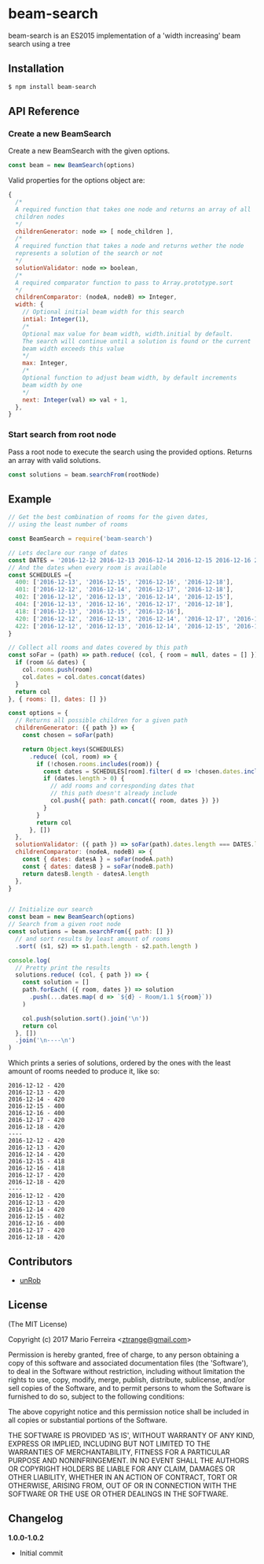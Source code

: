 # beam-search

beam-search is an ES2015 implementation of a 'width increasing' beam search using a tree

## Installation
```bash
$ npm install beam-search
```

## API Reference

### Create a new BeamSearch

Create a new BeamSearch with the given options.

```js
const beam = new BeamSearch(options)
```

Valid properties for the options object are:

```js
{
  /*
  A required function that takes one node and returns an array of all 
  children nodes
  */
  childrenGenerator: node => [ node_children ],
  /*
  A required function that takes a node and returns wether the node 
  represents a solution of the search or not
  */
  solutionValidator: node => boolean,
  /*
  A required comparator function to pass to Array.prototype.sort
  */
  childrenComparator: (nodeA, nodeB) => Integer,
  width: {
    // Optional initial beam width for this search
    intial: Integer(1),
    /*
    Optional max value for beam width, width.initial by default.
    The search will continue until a solution is found or the current  
    beam width exceeds this value
    */
    max: Integer, 
    /*
    Optional function to adjust beam width, by default increments 
    beam width by one 
    */
    next: Integer(val) => val + 1,
  },
}
```

### Start search from root node

Pass a root node to execute the search using the provided options. Returns an array with valid solutions.

```js
const solutions = beam.searchFrom(rootNode)
```


## Example

```js
// Get the best combination of rooms for the given dates,
// using the least number of rooms

const BeamSearch = require('beam-search')

// Lets declare our range of dates
const DATES = '2016-12-12 2016-12-13 2016-12-14 2016-12-15 2016-12-16 2016-12-17 2016-12-18'.split(' ')
// And the dates when every room is available
const SCHEDULES ={
  400: ['2016-12-13', '2016-12-15', '2016-12-16', '2016-12-18'],
  401: ['2016-12-12', '2016-12-14', '2016-12-17', '2016-12-18'],
  402: ['2016-12-12', '2016-12-13', '2016-12-14', '2016-12-15'],
  404: ['2016-12-13', '2016-12-16', '2016-12-17', '2016-12-18'],
  418: ['2016-12-13', '2016-12-15', '2016-12-16'],
  420: ['2016-12-12', '2016-12-13', '2016-12-14', '2016-12-17', '2016-12-18'],
  422: ['2016-12-12', '2016-12-13', '2016-12-14', '2016-12-15', '2016-12-18'],
}

// Collect all rooms and dates covered by this path
const soFar = (path) => path.reduce( (col, { room = null, dates = [] }) => {
  if (room && dates) {
    col.rooms.push(room)
    col.dates = col.dates.concat(dates)
  }
  return col
}, { rooms: [], dates: [] })

const options = {
  // Returns all possible children for a given path
  childrenGenerator: ({ path }) => {
    const chosen = soFar(path)

    return Object.keys(SCHEDULES)
      .reduce( (col, room) => {
        if (!chosen.rooms.includes(room)) {
          const dates = SCHEDULES[room].filter( d => !chosen.dates.includes(d) )
          if (dates.length > 0) {
            // add rooms and corresponding dates that
            // this path doesn't already include
            col.push({ path: path.concat({ room, dates }) })
          }
        }
        return col
      }, [])
  },
  solutionValidator: ({ path }) => soFar(path).dates.length === DATES.length,
  childrenComparator: (nodeA, nodeB) => {
    const { dates: datesA } = soFar(nodeA.path)
    const { dates: datesB } = soFar(nodeB.path)
    return datesB.length - datesA.length
  },
}


// Initialize our search
const beam = new BeamSearch(options)
// Search from a given root node
const solutions = beam.searchFrom({ path: [] })
  // and sort results by least amount of rooms
  .sort( (s1, s2) => s1.path.length - s2.path.length )

console.log(
  // Pretty print the results
  solutions.reduce( (col, { path }) => {
    const solution = []
    path.forEach( ({ room, dates }) => solution
      .push(...dates.map( d => `${d} - Room/1.1 ${room}`))
    )

    col.push(solution.sort().join('\n'))
    return col
  }, [])
  .join('\n----\n')
)
```

Which prints a series of solutions, ordered by the ones with the least amount of rooms needed to produce it, like so:

```
2016-12-12 - 420
2016-12-13 - 420
2016-12-14 - 420
2016-12-15 - 400
2016-12-16 - 400
2016-12-17 - 420
2016-12-18 - 420
----
2016-12-12 - 420
2016-12-13 - 420
2016-12-14 - 420
2016-12-15 - 418
2016-12-16 - 418
2016-12-17 - 420
2016-12-18 - 420
----
2016-12-12 - 420
2016-12-13 - 420
2016-12-14 - 420
2016-12-15 - 402
2016-12-16 - 400
2016-12-17 - 420
2016-12-18 - 420
```


## Contributors
 * [unRob](https://github.com/unRob)

## License 

(The MIT License)

Copyright (c) 2017 Mario Ferreira &lt;ztrange@gmail.com&gt;

Permission is hereby granted, free of charge, to any person obtaining
a copy of this software and associated documentation files (the
'Software'), to deal in the Software without restriction, including
without limitation the rights to use, copy, modify, merge, publish,
distribute, sublicense, and/or sell copies of the Software, and to
permit persons to whom the Software is furnished to do so, subject to
the following conditions:

The above copyright notice and this permission notice shall be
included in all copies or substantial portions of the Software.

THE SOFTWARE IS PROVIDED 'AS IS', WITHOUT WARRANTY OF ANY KIND,
EXPRESS OR IMPLIED, INCLUDING BUT NOT LIMITED TO THE WARRANTIES OF
MERCHANTABILITY, FITNESS FOR A PARTICULAR PURPOSE AND NONINFRINGEMENT.
IN NO EVENT SHALL THE AUTHORS OR COPYRIGHT HOLDERS BE LIABLE FOR ANY
CLAIM, DAMAGES OR OTHER LIABILITY, WHETHER IN AN ACTION OF CONTRACT,
TORT OR OTHERWISE, ARISING FROM, OUT OF OR IN CONNECTION WITH THE
SOFTWARE OR THE USE OR OTHER DEALINGS IN THE SOFTWARE.

## Changelog

**1.0.0-1.0.2**
 * Initial commit
